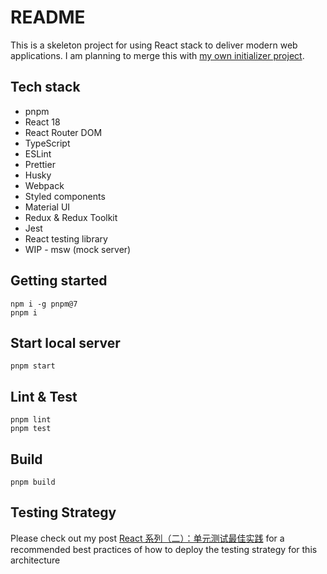 # README

This is a skeleton project for using React stack to deliver modern web applications. I am planning to merge this with [my own initializer project](https://github.com/EthanLin-TWer/project-initializer).

## Tech stack

- pnpm
- React 18
- React Router DOM
- TypeScript
- ESLint
- Prettier
- Husky
- Webpack
- Styled components
- Material UI
- Redux & Redux Toolkit
- Jest
- React testing library
- WIP - msw (mock server)

## Getting started

```shell
npm i -g pnpm@7
pnpm i
```

## Start local server

```shell
pnpm start
```

## Lint & Test

```shell
pnpm lint
pnpm test
```

## Build

```shell
pnpm build
```

## Testing Strategy

Please check out my post [React 系列（二）：单元测试最佳实践](https://ethan.thoughtworkers.me/#/post/2023-12-10-react-unit-testing-best-practices) for a recommended best practices of how to deploy the testing strategy for this architecture
